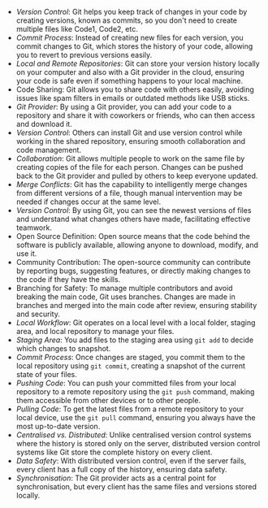 
- *Version Control*: Git helps you keep track of changes in your code by creating versions, known as commits, so you don't need to create multiple files like Code1, Code2, etc.
- *Commit Process*: Instead of creating new files for each version, you commit changes to Git, which stores the history of your code, allowing you to revert to previous versions easily.
- *Local and Remote Repositories*: Git can store your version history locally on your computer and also with a Git provider in the cloud, ensuring your code is safe even if something happens to your local machine.
- Code Sharing: Git allows you to share code with others easily, avoiding issues like spam filters in emails or outdated methods like USB sticks.
- *Git Provider*: By using a Git provider, you can add your code to a repository and share it with coworkers or friends, who can then access and download it.
- *Version Control*: Others can install Git and use version control while working in the shared repository, ensuring smooth collaboration and code management.
- *Collaboration*: Git allows multiple people to work on the same file by creating copies of the file for each person. Changes can be pushed back to the Git provider and pulled by others to keep everyone updated.
- *Merge Conflicts*: Git has the capability to intelligently merge changes from different versions of a file, though manual intervention may be needed if changes occur at the same level.
- *Version Control*: By using Git, you can see the newest versions of files and understand what changes others have made, facilitating effective teamwork.
- Open Source Definition: Open source means that the code behind the software is publicly available, allowing anyone to download, modify, and use it.
- Community Contribution: The open-source community can contribute by reporting bugs, suggesting features, or directly making changes to the code if they have the skills.
- Branching for Safety: To manage multiple contributors and avoid breaking the main code, Git uses branches. Changes are made in branches and merged into the main code after review, ensuring stability and security.
- *Local Workflow*: Git operates on a local level with a local folder, staging area, and local repository to manage your files.
- *Staging Area*: You add files to the staging area using `git add` to decide which changes to snapshot.
- *Commit Process*: Once changes are staged, you commit them to the local repository using `git commit`, creating a snapshot of the current state of your files.
- *Pushing Code*: You can push your committed files from your local repository to a remote repository using the `git push` command, making them accessible from other devices or to other people.
- *Pulling Code*: To get the latest files from a remote repository to your local device, use the `git pull` command, ensuring you always have the most up-to-date version.
- *Centralised vs. Distributed*: Unlike centralised version control systems where the history is stored only on the server, distributed version control systems like Git store the complete history on every client.
- *Data Safety*: With distributed version control, even if the server fails, every client has a full copy of the history, ensuring data safety.
- *Synchronisation*: The Git provider acts as a central point for synchronisation, but every client has the same files and versions stored locally.
